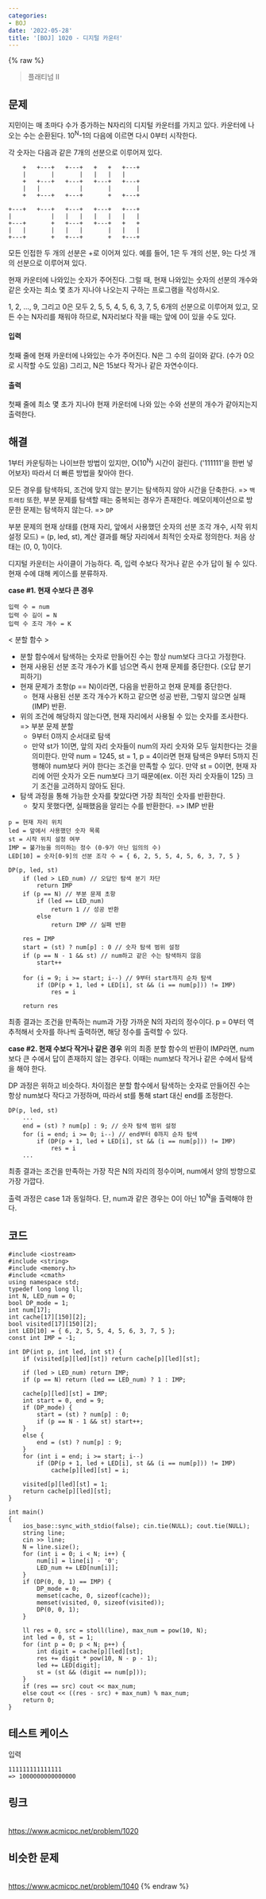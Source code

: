 ```yaml
---
categories:
- BOJ
date: '2022-05-28'
title: '[BOJ] 1020 - 디지털 카운터'
---
```


{% raw %}
> 플래티넘 II<br>

## 문제
지민이는 매 초마다 수가 증가하는 N자리의 디지털 카운터를 가지고 있다. 카운터에 나오는 수는 순환된다. 10<sup>N</sup>-1의 다음에 이르면 다시 0부터 시작한다.

각 숫자는 다음과 같은 7개의 선분으로 이루어져 있다.
```
    +   +---+   +---+   +   +   +---+
    |       |       |   |   |   |
    +   +---+   +---+   +---+   +---+
    |   |           |       |       |
    +   +---+   +---+       +   +---+

+---+   +---+   +---+   +---+   +---+
|           |   |   |   |   |   |   |
+---+       +   +---+   +---+   +   +
|   |       |   |   |       |   |   |
+---+       +   +---+       +   +---+
```
모든 인접한 두 개의 선분은 +로 이어져 있다. 예를 들어, 1은 두 개의 선분, 9는 다섯 개의 선분으로 이루어져 있다.

현재 카운터에 나와있는 숫자가 주어진다. 그럴 때, 현재 나와있는 숫자의 선분의 개수와 같은 숫자는 최소 몇 초가 지나야 나오는지 구하는 프로그램을 작성하시오.

1, 2, ..., 9, 그리고 0은 모두 2, 5, 5, 4, 5, 6, 3, 7, 5, 6개의 선분으로 이루어져 있고, 모든 수는 N자리를 채워야 하므로, N자리보다 작을 때는 앞에 0이 있을 수도 있다.

#### 입력
첫째 줄에 현재 카운터에 나와있는 수가 주어진다. N은 그 수의 길이와 같다. (수가 0으로 시작할 수도 있음) 그리고, N은 15보다 작거나 같은 자연수이다.

#### 출력
첫째 줄에 최소 몇 초가 지나야 현재 카운터에 나와 있는 수와 선분의 개수가 같아지는지 출력한다.

## 해결
1부터 카운팅하는 나이브한 방법이 있지만, O(10<sup>N</sup>) 시간이 걸린다. ('111111'을 한번 넣어보자) 따라서 더 빠른 방법을 찾아야 한다. 

모든 경우를 탐색하되, 조건에 맞지 않는 분기는 탐색하지 않아 시간을 단축한다. => `백트래킹`
또한, 부분 문제를 탐색할 때는 중복되는 경우가 존재한다. 메모이제이션으로 방문한 문제는 탐색하지 않는다. => `DP`

부분 문제의 현재 상태를 (현재 자리, 앞에서 사용했던 숫자의 선분 조각 개수, 시작 위치 설정 모드) = (p, led, st), 계산 결과를 해당 자리에서 최적인 숫자로 정의한다. 처음 상태는 (0, 0, 1)이다.

디지털 카운터는 사이클이 가능하다. 즉, 입력 수보다 작거나 같은 수가 답이 될 수 있다. 현재 수에 대해 케이스를 분류하자.

**case #1. 현재 수보다 큰 경우**
```
입력 수 = num
입력 수 길이 = N
입력 수 조각 개수 = K
```

< 분할 함수 >
- 분할 함수에서 탐색하는 숫자로 만들어진 수는 항상 num보다 크다고 가정한다.
- 현재 사용된 선분 조각 개수가 K를 넘으면 즉시 현재 문제를 중단한다. (오답 분기 피하기)
- 현재 문제가 초항(p == N)이라면, 다음을 반환하고 현재 문제를 중단한다.
	- 현재 사용된 선분 조각 개수가 K하고 같으면 성공 반환, 그렇지 않으면 실패(IMP) 반환.
- 위의 조건에 해당하지 않는다면, 현재 자리에서 사용될 수 있는 숫자를 조사한다. => 부분 문제 분할
	- 9부터 0까지 순서대로 탐색
	- 만약 st가 1이면, 앞의 자리 숫자들이 num의 자리 숫자와 모두 일치한다는 것을 의미한다. 만약 num = 1245, st = 1, p = 4이라면 현재 탐색은 9부터 5까지 진행해야 num보다 커야 한다는 조건을 만족할 수 있다. 만약 st = 0이면, 현재 자리에 어떤 숫자가 오든 num보다 크기 때문에(ex. 이전 자리 숫자들이 125) 크기 조건을 고려하지 않아도 된다.
- 탐색 과정을 통해 가능한 숫자를 찾았다면 가장 최적인 숫자를 반환한다.
	- 찾지 못했다면, 실패했음을 알리는 수를 반환한다. => IMP 반환

```
p = 현재 자리 위치
led = 앞에서 사용했던 숫자 목록
st = 시작 위치 설정 여부
IMP = 불가능을 의미하는 정수 (0-9가 아닌 임의의 수)
LED[10] = 숫자[0-9]의 선분 조각 수 = { 6, 2, 5, 5, 4, 5, 6, 3, 7, 5 }

DP(p, led, st)
	if (led > LED_num) // 오답인 탐색 분기 차단
		return IMP
	if (p == N) // 부분 문제 초항
		if (led == LED_num)
			return 1 // 성공 반환
		else
			return IMP // 실패 반환

	res = IMP
	start = (st) ? num[p] : 0 // 숫자 탐색 범위 설정
	if (p == N - 1 && st) // num하고 같은 수는 탐색하지 않음
		start++

	for (i = 9; i >= start; i--) // 9부터 start까지 순차 탐색
		if (DP(p + 1, led + LED[i], st && (i == num[p])) != IMP)
			res = i
	
	return res
```

최종 결과는 조건을 만족하는 num과 가장 가까운 N의 자리의 정수이다. p = 0부터 역추적해서 숫자를 하나씩 출력하면, 해당 정수를 출력할 수 있다.

**case #2. 현재 수보다 작거나 같은 경우**
위의 최종 분할 함수의 반환이 IMP라면, num보다 큰 수에서 답이 존재하지 않는 경우다. 이때는 num보다 작거나 같은 수에서 탐색을 해야 한다.

DP 과정은 위하고 비슷하다. 차이점은 분할 함수에서 탐색하는 숫자로 만들어진 수는 항상 num보다 작다고 가정하며, 따라서 st를 통해 start 대신 end를 조정한다.
```
DP(p, led, st)
	...
	end = (st) ? num[p] : 9; // 숫자 탐색 범위 설정
	for (i = end; i >= 0; i--) // end부터 0까지 순차 탐색
		if (DP(p + 1, led + LED[i], st && (i == num[p])) != IMP)
			res = i
	...
```

최종 결과는 조건을 만족하는 가장 작은 N의 자리의 정수이며, num에서 양의 방향으로 가장 가깝다.

출력 과정은 case 1과 동일하다. 단, num과 같은 경우는 0이 아닌 10<sup>N</sup>을 출력해야 한다.

## 코드
```
#include <iostream>
#include <string>
#include <memory.h>
#include <cmath>
using namespace std;
typedef long long ll;
int N, LED_num = 0;
bool DP_mode = 1;
int num[17];
int cache[17][150][2];
bool visited[17][150][2];
int LED[10] = { 6, 2, 5, 5, 4, 5, 6, 3, 7, 5 };
const int IMP = -1;

int DP(int p, int led, int st) {
	if (visited[p][led][st]) return cache[p][led][st];

	if (led > LED_num) return IMP;
	if (p == N) return (led == LED_num) ? 1 : IMP;

	cache[p][led][st] = IMP;
	int start = 0, end = 9;
	if (DP_mode) {
		start = (st) ? num[p] : 0;
		if (p == N - 1 && st) start++;
	}
	else {
		end = (st) ? num[p] : 9;
	}
	for (int i = end; i >= start; i--)
		if (DP(p + 1, led + LED[i], st && (i == num[p])) != IMP)
			cache[p][led][st] = i;

	visited[p][led][st] = 1;
	return cache[p][led][st];
}

int main()
{
	ios_base::sync_with_stdio(false); cin.tie(NULL); cout.tie(NULL);
	string line;
	cin >> line;
	N = line.size();
	for (int i = 0; i < N; i++) {
		num[i] = line[i] - '0';
		LED_num += LED[num[i]];
	}
	if (DP(0, 0, 1) == IMP) {
		DP_mode = 0;
		memset(cache, 0, sizeof(cache));
		memset(visited, 0, sizeof(visited));
		DP(0, 0, 1);
	}

	ll res = 0, src = stoll(line), max_num = pow(10, N);
	int led = 0, st = 1;
	for (int p = 0; p < N; p++) {
		int digit = cache[p][led][st];
		res += digit * pow(10, N - p - 1);
		led += LED[digit];
		st = (st && (digit == num[p]));
	}
	if (res == src) cout << max_num;
	else cout << ((res - src) + max_num) % max_num;
	return 0;
}
```

## 테스트 케이스
입력
```
111111111111111
=> 1000000000000000
```

## 링크
<br>https://www.acmicpc.net/problem/1020

## 비슷한 문제
<br>https://www.acmicpc.net/problem/1040
{% endraw %}